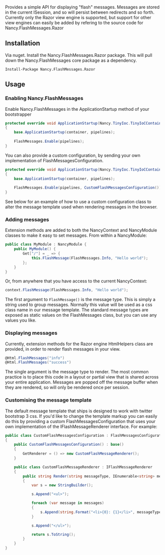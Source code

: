 Provides a simple API for displaying "flash" messages. Messages are stored in the current ISession, and so will persist between redirects and so forth. Currently only the Razor view engine is supported, but support for other view engines can easily be added by refering to the source code for Nancy.FlashMessages.Razor

## Installation

Via nuget. Install the Nancy.FlashMessages.Razor package. This will pull down the Nancy.FlashMessages core package as a dependency.

```
Install-Package Nancy.FlashMessages.Razor
```

## Usage

### Enabling Nancy.FlashMessages

Enable Nancy.FlashMessages in the ApplicationStartup method of your bootstrapper

```csharp
protected override void ApplicationStartup(Nancy.TinyIoc.TinyIoCContainer container, Nancy.Bootstrapper.IPipelines pipelines)
{
	base.ApplicationStartup(container, pipelines);
    
	FlashMessages.Enable(pipelines);
}
```

You can also provide a custom configuration, by sending your own implementation of FlashMessagesConfiguration.

```csharp
protected override void ApplicationStartup(Nancy.TinyIoc.TinyIoCContainer container, Nancy.Bootstrapper.IPipelines pipelines)
{
	base.ApplicationStartup(container, pipelines);
    
	FlashMessages.Enable(pipelines, CustomFlashMessagesConfiguration());
}
```

See below for an example of how to use a custom configuration class to alter the message template used when rendering messages in the browser.

### Adding messages

Extension methods are added to both the NancyContext and NancyModule classes to make it easy to set messages. From within a NancyModule:

```csharp
public class MyModule : NancyModule {
	public MyModule() {
		Get["/"] = _ => {
			this.FlashMessage(FlashMessages.Info, "Hello world");
		};
	}
}
```

Or, from anywhere that you have access to the current NancyContext:

```csharp
context.FlashMessage(FlashMessages.Info, "Hello world");
```

The first argument to `FlashMessage()` is the message type. This is simply a string used to group messages. Normally this value will be used as a css class name in our message template. The standard message types are exposed as static values on the FlashMessages class, but you can use any values you like.

### Displaying messages

Currently, extension methods for the Razor engine HtmlHelpers class are provided, in order to render flash messages in your view.

```csharp
@Html.FlashMessages("info")
@Html.FlashMessages("success")
```

The single argument is the message type to render. The most common practice is to place this code in a layout or partial view that is shared across your entire application. Messages are popped off the message buffer when they are rendered, so will only be rendered once per session.

### Customising the message template

The default message template that ships is designed to work with twitter bootstrap 3 css. If you'd like to change the template markup you can easily do this by providing a custom FlashMessagesConfiguration that uses your own implementation of the IFlashMessageRenderer interface. For example:

```csharp
public class CustomFlashMessagesConfiguration : FlashMessagesConfiguration
{
	public CustomFlashMessagesConfiguration() : base()
	{
		GetRenderer = () => new CustomFlashMessageRenderer();
	}

	public class CustomFlashMessageRenderer : IFlashMessageRenderer
	{
    	public string Render(string messageType, IEnumerable<string> messages)
    	{
        	var s = new StringBuilder();

	        s.Append("<ul>");

       		foreach (var message in messages)
       		{
       			s.Append(string.Format("<li>{0}: {1}</li>", messageType, message));
			}

       		s.Append("</ul>");

	        return s.ToString();
   		}
	}
}
```
